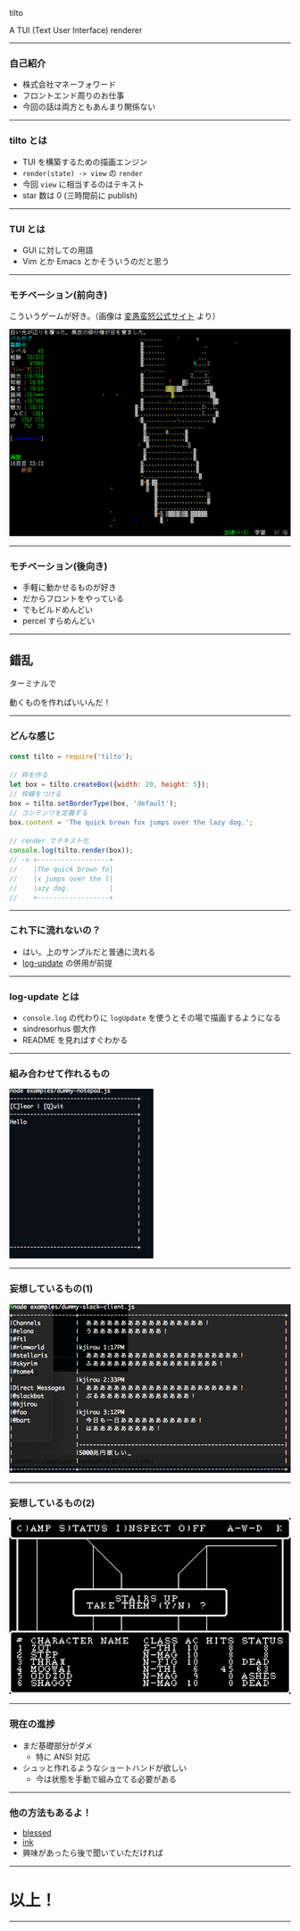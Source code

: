 tilto

A TUI (Text User Interface) renderer

---

### 自己紹介

- 株式会社マネーフォワード
- フロントエンド周りのお仕事
- 今回の話は両方ともあんまり関係ない

---

### tilto とは

- TUI を構築するための描画エンジン
- `render(state) -> view` の `render`
- 今回 `view` に相当するのはテキスト
- star 数は 0 (三時間前に publish)

---

### TUI とは

- GUI に対しての用語
- Vim とか Emacs とかそういうのだと思う

---

### モチベーション(前向き)

こういうゲームが好き。（画像は [変愚蛮怒公式サイト](http://hengband.osdn.jp/) より）

![](/hengband.png)

---

### モチベーション(後向き)

- 手軽に動かせるものが好き
- だからフロントをやっている
- でもビルドめんどい
- percel すらめんどい

---

## 錯乱

ターミナルで

動くものを作ればいいんだ！

---

### どんな感じ

```js
const tilto = require('tilto');

// 枠を作る
let box = tilto.createBox({width: 20, height: 5});
// 枠線をつける
box = tilto.setBorderType(box, 'default');
// コンテンツを定義する
box.content = 'The quick brown fox jumps over the lazy dog.';

// render でテキスト化
console.log(tilto.render(box));
// -> +------------------+
//    |The quick brown fo|
//    |x jumps over the l|
//    |azy dog.          |
//    +------------------+
```

---

### これ下に流れないの？

- はい。上のサンプルだと普通に流れる
- [log-update](https://github.com/sindresorhus/log-update) の併用が前提

---

### log-update とは

- `console.log` の代わりに `logUpdate` を使うとその場で描画するようになる
- sindresorhus 御大作
- README を見ればすぐわかる

---

### 組み合わせて作れるもの

![](operate-dummy-notepad.gif)

---

### 妄想しているもの(1)

![](ss-dummy-slack-client.png)

---

### 妄想しているもの(2)

![](wizardry1-1.jpg)

---

### 現在の進捗

- まだ基礎部分がダメ
  - 特に ANSI 対応
- シュッと作れるようなショートハンドが欲しい
  - 今は状態を手動で組み立てる必要がある

---

### 他の方法もあるよ！

- [blessed](https://github.com/chjj/blessed)
- [ink](https://github.com/vadimdemedes/ink)
- 興味があったら後で聞いていただければ

---

# 以上！

---
